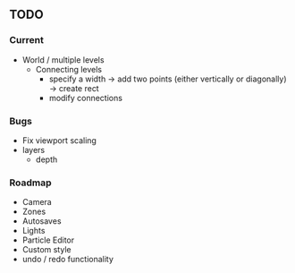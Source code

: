 
## TODO

### Current
- World / multiple levels
  - Connecting levels
    - specify a width -> add two points (either vertically or diagonally) -> create rect
    - modify connections

### Bugs
- Fix viewport scaling
- layers
  - depth

### Roadmap
- Camera
- Zones
- Autosaves
- Lights
- Particle Editor
- Custom style
- undo / redo functionality
